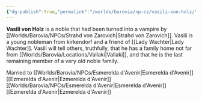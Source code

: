 ```yaml
---
{"dg-publish":true,"permalink":"/worlds/barovia/np-cs/vasili-von-holz/","tags":["Barovia"]}
---
```


**Vasili von Holz** is a noble that had been turned into a vampire by [[Worlds/Barovia/NPCs/Strahd von Zarovich\|Strahd von Zarovich]]. Vasili is a young nobleman from kirkendorf and a friend of [[Lady Wachter\|Lady Wachter]]. Vasili will tell others, truthfully, that he has a family home not far from [[Worlds/Barovia/Locations/Vallaki\|Vallaki]], and that he is the last remaining member of a very old noble family.

Married to [[Worlds/Barovia/NPCs/Esmerelda d'Avenir\|Esmerelda d'Avenir]]  [[Ezmerelda d'Avenir\|Ezmerelda d'Avenir]]
[[Worlds/Barovia/NPCs/Esmerelda d'Avenir\|Esmerelda d'Avenir]]
[[Ezmerelda d'Avenir\|Ezmerelda d'Avenir]]


